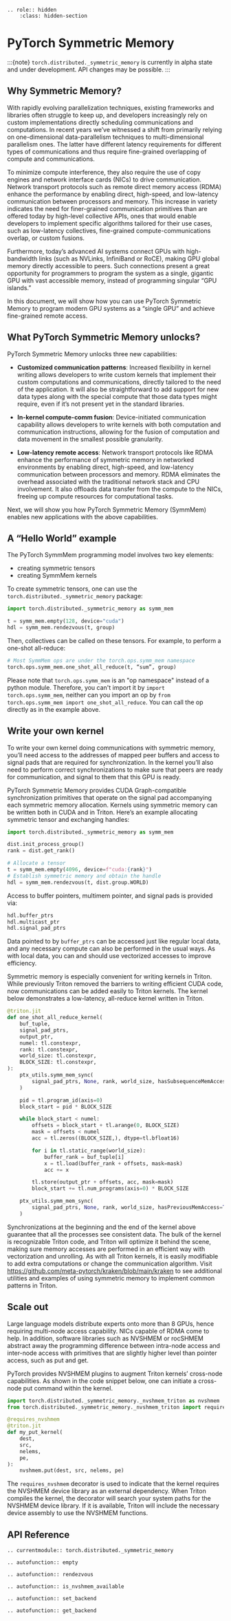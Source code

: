```{eval-rst}
.. role:: hidden
    :class: hidden-section
```

# PyTorch Symmetric Memory

:::{note}
`torch.distributed._symmetric_memory` is currently in alpha state and under
development. API changes may be possible.
:::

## Why Symmetric Memory?

With rapidly evolving parallelization techniques, existing frameworks and
libraries often struggle to keep up, and developers increasingly rely on custom
implementations directly scheduling communications and computations. In recent
years we’ve witnessed a shift from primarily relying on one-dimensional
data-parallelism techniques to multi-dimensional parallelism ones. The latter
have different latency requirements for different types of communications and
thus require fine-grained overlapping of compute and communications.

To minimize compute interference, they also require the use of copy engines and
network interface cards (NICs) to drive communication. Network transport
protocols such as remote direct memory access (RDMA) enhance the performance by
enabling direct, high-speed, and low-latency communication between processors
and memory. This increase in variety indicates the need for finer-grained
communication primitives than are offered today by high-level collective APIs,
ones that would enable developers to implement specific algorithms tailored for
their use cases, such as low-latency collectives, fine-grained
compute-communications overlap, or custom fusions.

Furthermore, today’s advanced AI systems connect GPUs with high-bandwidth links
(such as NVLinks, InfiniBand or RoCE), making GPU global memory directly
accessible to peers. Such connections present a great opportunity for
programmers to program the system as a single, gigantic GPU with vast accessible
memory, instead of programming singular “GPU islands.”

In this document, we will show how you can use PyTorch Symmetric Memory to
program modern GPU systems as a “single GPU” and achieve fine-grained remote
access.

## What PyTorch Symmetric Memory unlocks?

PyTorch Symmetric Memory unlocks three new capabilities:

- **Customized communication patterns**: Increased flexibility in kernel writing
allows developers to write custom kernels that implement their custom
computations and communications, directly tailored to the need of the
application. It will also be straightforward to add support for new data types
along with the special compute that those data types might require, even if it’s
not present yet in the standard libraries.

- **In-kernel compute-comm fusion**: Device-initiated communication capability
allows developers to write kernels with both computation and communication
instructions, allowing for the fusion of computation and data movement in the
smallest possible granularity.

- **Low-latency remote access**: Network transport protocols like RDMA enhance the
performance of symmetric memory in networked environments by enabling direct,
high-speed, and low-latency communication between processors and memory. RDMA
eliminates the overhead associated with the traditional network stack and CPU
involvement. It also offloads data transfer from the compute to the NICs,
freeing up compute resources for computational tasks.

Next, we will show you how PyTorch Symmetric Memory (SymmMem) enables new
applications with the above capabilities.

## A “Hello World” example

The PyTorch SymmMem programming model involves two key elements:

- creating symmetric tensors
- creating SymmMem kernels

To create symmetric tensors, one can use the
`torch.distributed._symmetric_memory` package:

```python
import torch.distributed._symmetric_memory as symm_mem

t = symm_mem.empty(128, device="cuda")
hdl = symm_mem.rendezvous(t, group)
```

Then, collectives can be called on these tensors. For example, to perform a
one-shot all-reduce:

```python
# Most SymmMem ops are under the torch.ops.symm_mem namespace
torch.ops.symm_mem.one_shot_all_reduce(t, “sum”, group)
```

Please note that `torch.ops.symm_mem` is an "op namespace" instead of a python
module. Therefore, you can't import it by `import torch.ops.symm_mem`, neither
can you import an op by `from torch.ops.symm_mem import one_shot_all_reduce`.
You can call the op directly as in the example above.

## Write your own kernel

To write your own kernel doing communications with symmetric memory, you’ll need
access to the addresses of mapped peer buffers and access to signal pads that
are required for synchronization. In the kernel you’ll also need to perform
correct synchronizations to make sure that peers are ready for communication,
and signal to them that this GPU is ready.

PyTorch Symmetric Memory provides CUDA Graph-compatible synchronization
primitives that operate on the signal pad accompanying each symmetric memory
allocation. Kernels using symmetric memory can be written both in CUDA and in
Triton. Here’s an example allocating symmetric tensor and exchanging handles:

```python
import torch.distributed._symmetric_memory as symm_mem

dist.init_process_group()
rank = dist.get_rank()

# Allocate a tensor
t = symm_mem.empty(4096, device=f"cuda:{rank}")
# Establish symmetric memory and obtain the handle
hdl = symm_mem.rendezvous(t, dist.group.WORLD)
```

Access to buffer pointers, multimem pointer, and signal pads is provided via:

```python
hdl.buffer_ptrs
hdl.multicast_ptr
hdl.signal_pad_ptrs
```

Data pointed to by `buffer_ptrs` can be accessed just like regular local data,
and any necessary compute can also be performed in the usual ways. As with local
data, you can and should use vectorized accesses to improve efficiency.

Symmetric memory is especially convenient for writing kernels in Triton. While
previously Triton removed the barriers to writing efficient CUDA code, now
communications can be added easily to Triton kernels. The kernel below
demonstrates a low-latency, all-reduce kernel written in Triton.

```python
@triton.jit
def one_shot_all_reduce_kernel(
    buf_tuple,
    signal_pad_ptrs,
    output_ptr,
    numel: tl.constexpr,
    rank: tl.constexpr,
    world_size: tl.constexpr,
    BLOCK_SIZE: tl.constexpr,
):
    ptx_utils.symm_mem_sync(
        signal_pad_ptrs, None, rank, world_size, hasSubsequenceMemAccess=True
    )

    pid = tl.program_id(axis=0)
    block_start = pid * BLOCK_SIZE

    while block_start < numel:
        offsets = block_start + tl.arange(0, BLOCK_SIZE)
        mask = offsets < numel
        acc = tl.zeros((BLOCK_SIZE,), dtype=tl.bfloat16)

        for i in tl.static_range(world_size):
            buffer_rank = buf_tuple[i]
            x = tl.load(buffer_rank + offsets, mask=mask)
            acc += x

        tl.store(output_ptr + offsets, acc, mask=mask)
        block_start += tl.num_programs(axis=0) * BLOCK_SIZE

    ptx_utils.symm_mem_sync(
        signal_pad_ptrs, None, rank, world_size, hasPreviousMemAccess=True
    )
```

Synchronizations at the beginning and the end of the kernel above guarantee that
all the processes see consistent data. The bulk of the kernel is recognizable
Triton code, and Triton will optimize it behind the scene, making sure memory
accesses are performed in an efficient way with vectorization and unrolling. As
with all Triton kernels, it is easily modifiable to add extra computations or
change the communication algorithm. Visit
https://github.com/meta-pytorch/kraken/blob/main/kraken to see additional
utilities and examples of using symmetric memory to implement common patterns in
Triton.

## Scale out

Large language models distribute experts onto more than 8 GPUs, hence requiring
multi-node access capability. NICs capable of RDMA come to help. In addition,
software libraries such as NVSHMEM or rocSHMEM abstract away the programming
difference between intra-node access and inter-node access with primitives that
are slightly higher level than pointer access, such as put and get.

PyTorch provides NVSHMEM plugins to augment Triton kernels’ cross-node
capabilities. As shown in the code snippet below, one can initiate a cross-node
put command within the kernel.

```python
import torch.distributed._symmetric_memory._nvshmem_triton as nvshmem
from torch.distributed._symmetric_memory._nvshmem_triton import requires_nvshmem

@requires_nvshmem
@triton.jit
def my_put_kernel(
    dest,
    src,
    nelems,
    pe,
):
    nvshmem.put(dest, src, nelems, pe)
```

The `requires_nvshmem` decorator is used to indicate that the kernel requires
the NVSHMEM device library as an external dependency. When Triton compiles the
kernel, the decorator will search your system paths for the NVSHMEM device
library. If it is available, Triton will include the necessary device assembly
to use the NVSHMEM functions.

## API Reference

```{eval-rst}
.. currentmodule:: torch.distributed._symmetric_memory
```

```{eval-rst}
.. autofunction:: empty
```

```{eval-rst}
.. autofunction:: rendezvous
```

```{eval-rst}
.. autofunction:: is_nvshmem_available
```

```{eval-rst}
.. autofunction:: set_backend
```

```{eval-rst}
.. autofunction:: get_backend
```
